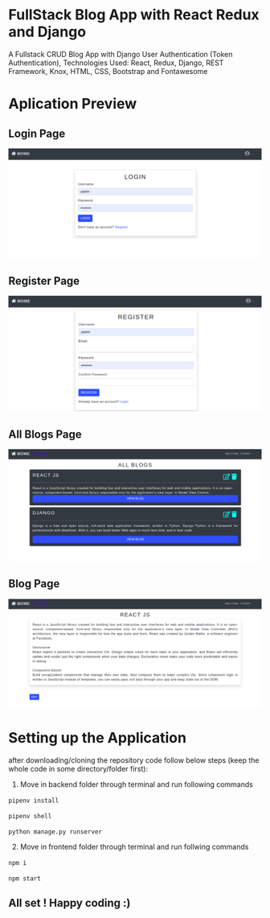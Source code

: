 # FullStack Blog App with React Redux and Django
A Fullstack CRUD Blog App with Django User Authentication (Token Authentication), Technologies Used: React, Redux, Django, REST Framework, Knox, HTML, CSS, Bootstrap and Fontawesome
 
# Aplication Preview

## Login Page
<img src="https://github.com/YashMarmat/Pages-App-django/blob/master/templates/login%20page.png">

## Register Page
<img src = "https://github.com/YashMarmat/Pages-App-django/blob/master/templates/register%20page.png" >

## All Blogs Page
<img src = "https://github.com/YashMarmat/Pages-App-django/blob/master/templates/all%20blogs%20page.png">

## Blog Page
<img src = "https://github.com/YashMarmat/Pages-App-django/blob/master/templates/content%20page.png">

# Setting up the Application

after downloading/cloning the repository code follow below steps (keep the whole code in some directory/folder first):

1) Move in backend folder through terminal and run following commands

`pipenv install`

`pipenv shell`

`python manage.py runserver`

2) Move in frontend folder through terminal and run follwing commands

`npm i`

`npm start`

## All set ! Happy coding :)
